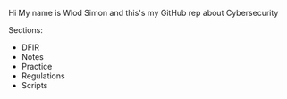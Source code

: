 Hi 
My name is Wlod Simon and this's my GitHub rep about Cybersecurity

Sections:
- DFIR
- Notes
- Practice
- Regulations
- Scripts 

